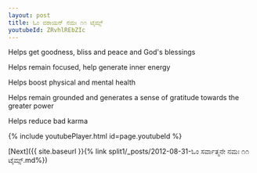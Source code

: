 ```yaml
---
layout: post
title: ಓಂ ವರಾಯನ್ ನಮಃ ೧೧ ಟೈಮ್ಸ್
youtubeId: ZRvhlREbZIc
---
```

 
 
Helps get goodness, bliss and peace and God's blessings
 
Helps remain focused, help generate inner energy 
 
Helps boost physical and mental health 
 
Helps remain grounded and generates a sense of gratitude towards the greater power 
 
Helps reduce bad karma
 
 
 
 


{% include youtubePlayer.html id=page.youtubeId %}
 
[Next]({{ site.baseurl }}{% link  split1/_posts/2012-08-31-ಓಂ ಸರ್ವಾತ್ಮನೇ ನಮಃ ೧೧ ಟೈಮ್ಸ್.md%})
 
